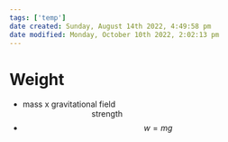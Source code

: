 ```yaml
---
tags: ['temp']
date created: Sunday, August 14th 2022, 4:49:58 pm
date modified: Monday, October 10th 2022, 2:02:13 pm
---
```


# Weight
- mass x gravitational field   
                               strength
- $$w = mg$$



